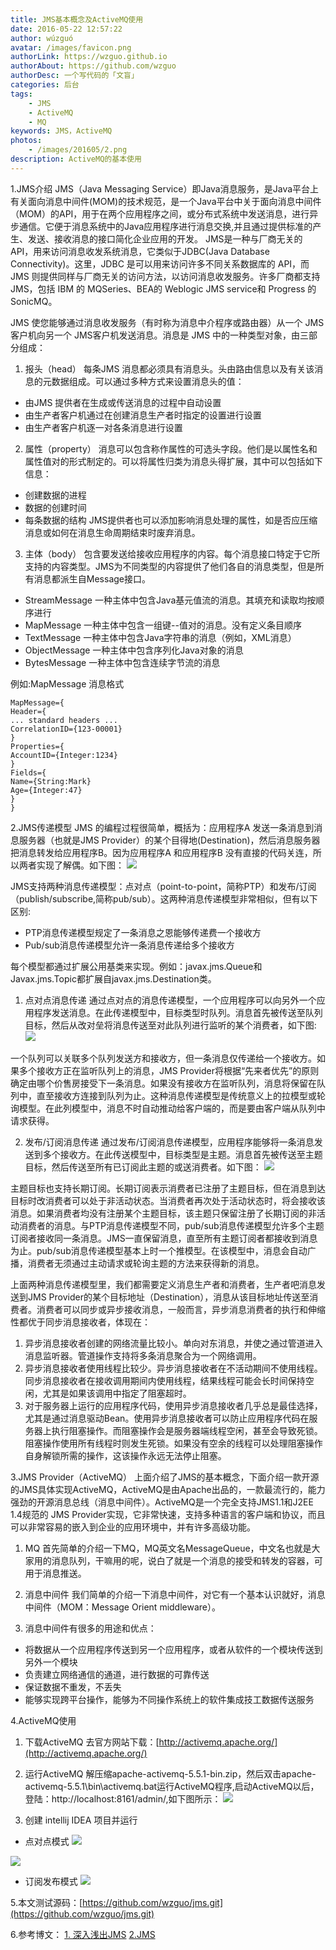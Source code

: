 ```yaml
---
title: JMS基本概念及ActiveMQ使用
date: 2016-05-22 12:57:22 
author: wúzguó
avatar: /images/favicon.png
authorLink: https://wzguo.github.io
authorAbout: https://github.com/wzguo
authorDesc: 一个写代码的「文盲」
categories: 后台
tags: 
	- JMS
	- ActiveMQ
	- MQ
keywords: JMS，ActiveMQ
photos:
	- /images/201605/2.png
description: ActiveMQ的基本使用
---
```



1.JMS介绍
JMS（Java Messaging Service）即Java消息服务，是Java平台上有关面向消息中间件(MOM)的技术规范，是一个Java平台中关于面向消息中间件（MOM）的API，用于在两个应用程序之间，或分布式系统中发送消息，进行异步通信。它便于消息系统中的Java应用程序进行消息交换,并且通过提供标准的产生、发送、接收消息的接口简化企业应用的开发。
JMS是一种与厂商无关的 API，用来访问消息收发系统消息，它类似于JDBC(Java Database Connectivity)。这里，JDBC 是可以用来访问许多不同关系数据库的 API，而 JMS 则提供同样与厂商无关的访问方法，以访问消息收发服务。许多厂商都支持 JMS，包括 IBM 的 MQSeries、BEA的 Weblogic JMS service和 Progress 的 SonicMQ。

JMS 使您能够通过消息收发服务（有时称为消息中介程序或路由器）从一个 JMS 客户机向另一个 JMS客户机发送消息。消息是 JMS 中的一种类型对象，由三部分组成：
1. 报头（head）
每条JMS 消息都必须具有消息头。头由路由信息以及有关该消息的元数据组成。可以通过多种方式来设置消息头的值：
- 由JMS 提供者在生成或传送消息的过程中自动设置
- 由生产者客户机通过在创建消息生产者时指定的设置进行设置
- 由生产者客户机逐一对各条消息进行设置
 
2. 属性（property）
消息可以包含称作属性的可选头字段。他们是以属性名和属性值对的形式制定的。可以将属性归类为消息头得扩展，其中可以包括如下信息：
- 创建数据的进程
- 数据的创建时间
- 每条数据的结构
JMS提供者也可以添加影响消息处理的属性，如是否应压缩消息或如何在消息生命周期结束时废弃消息。
 
3. 主体（body）
包含要发送给接收应用程序的内容。每个消息接口特定于它所支持的内容类型。JMS为不同类型的内容提供了他们各自的消息类型，但是所有消息都派生自Message接口。
- StreamMessage     一种主体中包含Java基元值流的消息。其填充和读取均按顺序进行
- MapMessage	    一种主体中包含一组键--值对的消息。没有定义条目顺序
- TextMessage       一种主体中包含Java字符串的消息（例如，XML消息）
- ObjectMessage     一种主体中包含序列化Java对象的消息
- BytesMessage      一种主体中包含连续字节流的消息

例如:MapMessage 消息格式
 
    MapMessage={  
    Header={  
    ... standard headers ...  
    CorrelationID={123-00001}  
    }  
    Properties={  
    AccountID={Integer:1234}  
    }  
    Fields={  
    Name={String:Mark}  
    Age={Integer:47}  
    }   
    }  
 
2.JMS传递模型
JMS 的编程过程很简单，概括为：应用程序A 发送一条消息到消息服务器（也就是JMS Provider）的某个目得地(Destination)，然后消息服务器把消息转发给应用程序B。因为应用程序A 和应用程序B 没有直接的代码关连，所以两者实现了解偶。如下图：
![](/images/201605/8.jpg)


JMS支持两种消息传递模型：点对点（point-to-point，简称PTP）和发布/订阅（publish/subscribe,简称pub/sub）。这两种消息传递模型非常相似，但有以下区别:
- PTP消息传递模型规定了一条消息之恩能够传递费一个接收方
- Pub/sub消息传递模型允许一条消息传递给多个接收方

每个模型都通过扩展公用基类来实现。例如：javax.jms.Queue和Javax.jms.Topic都扩展自javax.jms.Destination类。
 
1. 点对点消息传递
通过点对点的消息传递模型，一个应用程序可以向另外一个应用程序发送消息。在此传递模型中，目标类型时队列。消息首先被传送至队列目标，然后从改对垒将消息传送至对此队列进行监听的某个消费者，如下图:
![](/images/201605/9.jpg)
 
一个队列可以关联多个队列发送方和接收方，但一条消息仅传递给一个接收方。如果多个接收方正在监听队列上的消息，JMS Provider将根据“先来者优先”的原则确定由哪个价售房接受下一条消息。如果没有接收方在监听队列，消息将保留在队列中，直至接收方连接到队列为止。这种消息传递模型是传统意义上的拉模型或轮询模型。在此列模型中，消息不时自动推动给客户端的，而是要由客户端从队列中请求获得。
 
2. 发布/订阅消息传递
通过发布/订阅消息传递模型，应用程序能够将一条消息发送到多个接收方。在此传送模型中，目标类型是主题。消息首先被传送至主题目标，然后传送至所有已订阅此主题的或送消费者。如下图：
![](/images/201605/10.jpg)

主题目标也支持长期订阅。长期订阅表示消费者已注册了主题目标，但在消息到达目标时改消费者可以处于非活动状态。当消费者再次处于活动状态时，将会接收该消息。如果消费者均没有注册某个主题目标，该主题只保留注册了长期订阅的非活动消费者的消息。与PTP消息传递模型不同，pub/sub消息传递模型允许多个主题订阅者接收同一条消息。JMS一直保留消息，直至所有主题订阅者都接收到消息为止。pub/sub消息传递模型基本上时一个推模型。在该模型中，消息会自动广播，消费者无须通过主动请求或轮询主题的方法来获得新的消息。
 
上面两种消息传递模型里，我们都需要定义消息生产者和消费者，生产者吧消息发送到JMS Provider的某个目标地址（Destination），消息从该目标地址传送至消费者。消费者可以同步或异步接收消息，一般而言，异步消息消费者的执行和伸缩性都优于同步消息接收者，体现在：
1. 异步消息接收者创建的网络流量比较小。单向对东消息，并使之通过管道进入消息监听器。管道操作支持将多条消息聚合为一个网络调用。
2. 异步消息接收者使用线程比较少。异步消息接收者在不活动期间不使用线程。同步消息接收者在接收调用期间内使用线程，结果线程可能会长时间保持空闲，尤其是如果该调用中指定了阻塞超时。
3. 对于服务器上运行的应用程序代码，使用异步消息接收者几乎总是最佳选择，尤其是通过消息驱动Bean。使用异步消息接收者可以防止应用程序代码在服务器上执行阻塞操作。而阻塞操作会是服务器端线程空闲，甚至会导致死锁。阻塞操作使用所有线程时则发生死锁。如果没有空余的线程可以处理阻塞操作自身解锁所需的操作，这该操作永远无法停止阻塞。
 
 
3.JMS Provider（ActiveMQ）
上面介绍了JMS的基本概念，下面介绍一款开源的JMS具体实现ActiveMQ，ActiveMQ是由Apache出品的，一款最流行的，能力强劲的开源消息总线（消息中间件）。ActiveMQ是一个完全支持JMS1.1和J2EE 1.4规范的 JMS Provider实现，它非常快速，支持多种语言的客户端和协议，而且可以非常容易的嵌入到企业的应用环境中，并有许多高级功能。

1. MQ
首先简单的介绍一下MQ，MQ英文名MessageQueue，中文名也就是大家用的消息队列，干嘛用的呢，说白了就是一个消息的接受和转发的容器，可用于消息推送。

2. 消息中间件
我们简单的介绍一下消息中间件，对它有一个基本认识就好，消息中间件（MOM：Message Orient middleware）。


3. 消息中间件有很多的用途和优点： 
- 将数据从一个应用程序传送到另一个应用程序，或者从软件的一个模块传送到另外一个模块
- 负责建立网络通信的通道，进行数据的可靠传送
- 保证数据不重发，不丢失 
- 能够实现跨平台操作，能够为不同操作系统上的软件集成技工数据传送服务


4.ActiveMQ使用

1. 下载ActiveMQ
去官方网站下载：[http://activemq.apache.org/](http://activemq.apache.org/)

2. 运行ActiveMQ
解压缩apache-activemq-5.5.1-bin.zip，然后双击apache-activemq-5.5.1\bin\activemq.bat运行ActiveMQ程序,启动ActiveMQ以后，登陆：http://localhost:8161/admin/,如下图所示：
![](/images/201605/4.png)

3. 创建	intellij IDEA 项目并运行
- 点对点模式
![](/images/201605/5.png)


![](/images/201605/6.png)


- 订阅发布模式
![](/images/201605/7.png)



5.本文测试源码：[https://github.com/wzguo/jms.git](https://github.com/wzguo/jms.git)


6.参考博文：
[1. 深入浅出JMS](http://blog.csdn.net/jiuqiyuliang/article/details/46701559)
[2.JMS](http://baike.baidu.com/link?url=niD5orGszw_hottRirC5_piUciGWelrxCNr1izaXMutlFcfNiVwHA0F7AHHjJ8j5r9KsNOG2HI2N_x0hRX6UM_PR8Tg67FuhUsmMsrmdKNK)
		